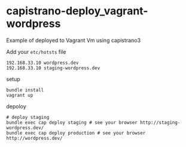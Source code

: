 capistrano-deploy_vagrant-wordpress
===================================

Example of deployed to Vagrant Vm using capistrano3

Add your ```etc/hotsts``` file

```
192.168.33.10 wordpress.dev
192.168.33.10 staging-wordpress.dev
```

setup

```
bundle install
vagrant up
```

depoloy

```
# deploy staging
bundle exec cap deploy staging # see your browser http://staging-wordpress.dev/
bundle exec cap deploy production # see your browser http://wordpress.dev/
```
